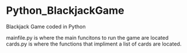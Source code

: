 # Python_BlackjackGame
Blackjack Game coded in Python

mainfile.py is where the main funcitons to run the game are located
cards.py is where the functions that impliment a list of cards are located.
